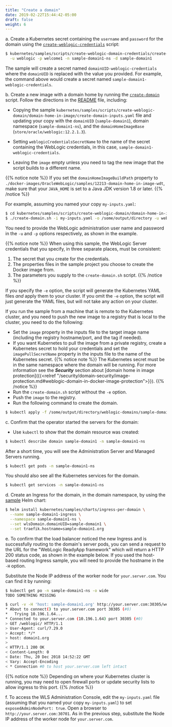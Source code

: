 ```yaml
---
title: "Create a domain"
date: 2019-02-22T15:44:42-05:00
draft: false
weight: 6
---
```



a. Create a Kubernetes secret containing the `username` and `password` for the domain using the [`create-weblogic-credentials`](../kubernetes/samples/scripts/create-weblogic-domain-credentials/create-weblogic-credentials.sh) script:

```bash
$ kubernetes/samples/scripts/create-weblogic-domain-credentials/create-weblogic-credentials.sh \
  -u weblogic -p welcome1 -n sample-domain1-ns -d sample-domain1
```

The sample will create a secret named `domainUID-weblogic-credentials` where the `domainUID` is replaced
with the value you provided.  For example, the command above would create a secret named
`sample-domain1-weblogic-credentials`.

b.	Create a new image with a domain home by running the [`create-domain`](../kubernetes/samples/scripts/create-weblogic-domain/domain-home-in-image/create-domain.sh) script.
Follow the directions in the [README](../kubernetes/samples/scripts/create-weblogic-domain/domain-home-in-image/README.md) file,
including:

* Copying the sample `kubernetes/samples/scripts/create-weblogic-domain/domain-home-in-image/create-domain-inputs.yaml` file and updating your copy with the `domainUID` (`sample-domain1`),
domain namespace (`sample-domain1-ns`), and the `domainHomeImageBase` (`store/oracle/weblogic:12.2.1.3`).

* Setting `weblogicCredentialsSecretName` to the name of the secret containing the WebLogic credentials, in this case, `sample-domain1-weblogic-credentials`.

* Leaving the `image` empty unless you need to tag the new image that the script builds to a different name.

{{% notice note %}}
If you set the `domainHomeImageBuildPath` property to `./docker-images/OracleWebLogic/samples/12213-domain-home-in-image-wdt`, make sure that your `JAVA_HOME` is set to a Java JDK version 1.8 or later.
{{% /notice %}}

For example, assuming you named your copy `my-inputs.yaml`:

```bash
$ cd kubernetes/samples/scripts/create-weblogic-domain/domain-home-in-image
$ ./create-domain.sh -i my-inputs.yaml -o /some/output/directory -u weblogic -p welcome1 -e
```

You need to provide the WebLogic administration user name and password in the `-u` and `-p` options
respectively, as shown in the example.

{{% notice note %}}
When using this sample, the WebLogic Server credentials that you specify, in three separate places, must be consistent:

1. The secret that you create for the credentials.
2. The properties files in the sample project you choose to create the Docker image from.
3. The parameters you supply to the `create-domain.sh` script.
{{% /notice %}}

If you specify the `-e` option, the script will generate the
Kubernetes YAML files *and* apply them to your cluster.  If you omit the `-e` option, the
script will just generate the YAML files, but will not take any action on your cluster.

If you run the sample from a machine that is remote to the Kubernetes cluster, and you need to push the new image to a registry that is local to the cluster, you need to do the following:

* Set the `image` property in the inputs file to the target image name (including the registry hostname/port, and the tag if needed).
* If you want Kubernetes to pull the image from a private registry, create a Kubernetes secret to hold your credentials and set the `imagePullSecretName` property in the inputs file to the name of the Kubernetes secret.
  {{% notice note %}}
  The Kubernetes secret must be in the same namespace where the domain will be running.
  For more information see the ***Security*** section about
  [domain home in image protection]({{<relref "/security/domain-security/image-protection.md#weblogic-domain-in-docker-image-protection">}}).
  {{% /notice %}}
* Run the `create-domain.sh` script without the `-e` option.
* Push the `image` to the registry.
* Run the following command to create the domain.

```bash
$ kubectl apply -f /some/output/directory/weblogic-domains/sample-domain1/domain.yaml
```

c.	Confirm that the operator started the servers for the domain:
* Use `kubectl` to show that the domain resource was created:

```bash
$ kubectl describe domain sample-domain1 -n sample-domain1-ns
```

After a short time, you will see the Administration Server and Managed Servers running.

```bash
$ kubectl get pods -n sample-domain1-ns
```

You should also see all the Kubernetes services for the domain.

```bash
$ kubectl get services -n sample-domain1-ns
```

d.	Create an Ingress for the domain, in the domain namespace, by using the [sample](../kubernetes/samples/charts/ingress-per-domain/README.md) Helm chart:

```bash
$ helm install kubernetes/samples/charts/ingress-per-domain \
  --name sample-domain1-ingress \
  --namespace sample-domain1-ns \
  --set wlsDomain.domainUID=sample-domain1 \
  --set traefik.hostname=sample-domain1.org
```

e.	To confirm that the load balancer noticed the new Ingress and is successfully routing to the domain's server pods,
    you can send a request to the URL for the "WebLogic ReadyApp framework" which will return a HTTP 200 status code, as
    shown in the example below.  If you used the host-based routing Ingress sample, you will need to
    provide the hostname in the `-H` option.

  Substitute the Node IP address of the worker node for `your.server.com`. You can find it by running:

```bash
$ kubectl get po -n sample-domain1-ns -o wide
TODO SOMETHING MISSING

$ curl -v -H 'host: sample-domain1.org' http://your.server.com:30305/weblogic/ready
* About to connect() to your.server.com port 30305 (#0)
*   Trying 10.196.1.64...
* Connected to your.server.com (10.196.1.64) port 30305 (#0)
> GET /weblogic/ HTTP/1.1
> User-Agent: curl/7.29.0
> Accept: */*
> host: domain1.org
>
< HTTP/1.1 200 OK
< Content-Length: 0
< Date: Thu, 20 Dec 2018 14:52:22 GMT
< Vary: Accept-Encoding
< * Connection #0 to host your.server.com left intact
```

{{% notice note %}}
Depending on where your Kubernetes cluster is running, you may need to open firewall ports or update security lists to allow ingress to this port.
{{% /notice %}}


f.	To access the WLS Administration Console, edit the `my-inputs.yaml` file (assuming that you named your copy `my-inputs.yaml`) to set `exposedAdminNodePort: true`. Open a browser to `http://your.server.com:30701`. As in the previous step, substitute the Node IP address of the worker node for `your.server.com`.
